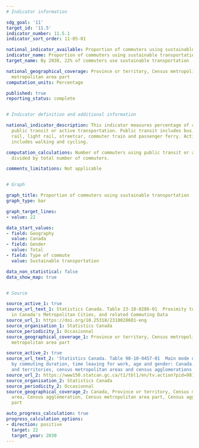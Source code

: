 ```yaml
---
# Indicator information

sdg_goal: '11'
target_id: '11.5'
indicator_number: 11.5.1
indicator_sort_order: 11-05-01

national_indicator_available: Proportion of commuters using sustainable transportation
indicator_name: Proportion of commuters using sustainable transportation
target_name: By 2030, 22% of commuters use sustainable transportation

national_geographical_coverage: Province or territory, Census metropolitan area, Census
  metropolitan area part
computation_units: Percentage

published: true
reporting_status: complete


# Indicator definition and additional information

national_indicator_description: This indicator measures percentage of commuters using
  public transit or active transportation. Public transit includes bus, subway, elevated
  rail, light rail, streetcar, commuter train and passenger ferry. Active transport
  includes walking and cycling.

computation_calculations: Number of commuters using public transit or active transportation
  divided by total number of commuters.

comments_limitations: Not applicable


# Graph

graph_title: Proportion of commuters using sustainable transportation
graph_type: bar

graph_target_lines:
- value: 22

data_start_values:
- field: Geography
  value: Canada
- field: Gender
  value: Total
- field: Type of commute
  value: Sustainable transportation

data_non_statistical: false
data_show_map: true


# Source

source_active_1: true
source_url_text_1: Statistics Canada. Table 23-10-0286-01  Proximity to Public Transportation
  in Canada's Metropolitan Cities, and related Commuting Data
source_url_1: https://doi.org/10.25318/2310028601-eng
source_organisation_1: Statistics Canada
source_periodicity_1: Occasionnal
source_geographical_coverage_1: Province or territory, Census metropolitan area, Census
  metropolitan area part

source_active_2: true
source_url_text_2: 'Statistics Canada. Table 98-10-0457-01  Main mode of commuting
  by commuting duration, time leaving for work, age and gender: Canada, provinces
  and territories, census metropolitan areas and census agglomerations part'
source_url_2: https://www150.statcan.gc.ca/t1/tbl1/en/tv.action?pid=9810046501
source_organisation_2: Statistics Canada
source_periodicity_2: Occasionnal
source_geographical_coverage_2: Canada, Province or territory, Census metropolitan
  area, Census agglomeration, Census metropolitan area part, Census agglomeration
  part

auto_progress_calculation: true
progress_calculation_options:
- direction: positive
  target: 22
  target_year: 2030
---
```

